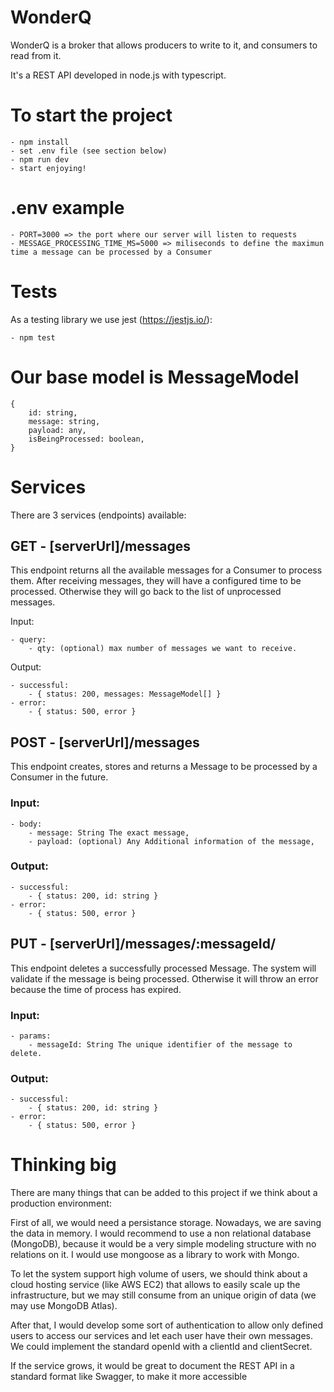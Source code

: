 # WonderQ

WonderQ is a broker that allows producers to write to it, and consumers to read from it.

It's a REST API developed in node.js with typescript.


# To start the project
    - npm install
    - set .env file (see section below)
    - npm run dev
    - start enjoying!


# .env example
    - PORT=3000 => the port where our server will listen to requests
    - MESSAGE_PROCESSING_TIME_MS=5000 => miliseconds to define the maximun time a message can be processed by a Consumer

# Tests
As a testing library we use jest (https://jestjs.io/):

    - npm test

# Our base model is MessageModel
```
{
    id: string,
    message: string,
    payload: any,
    isBeingProcessed: boolean,
}
```

# Services
There are 3 services (endpoints) available:

## GET - [serverUrl]/messages
This endpoint returns all the available messages for a Consumer to process them.
After receiving messages, they will have a configured time to be processed. Otherwise they will go back to the list of unprocessed messages.

Input:

    - query:
        - qty: (optional) max number of messages we want to receive.

Output:

    - successful:
        - { status: 200, messages: MessageModel[] }
    - error:
        - { status: 500, error }


## POST - [serverUrl]/messages
This endpoint creates, stores and returns a Message to be processed by a Consumer in the future.

### Input:
    - body:
        - message: String The exact message,
        - payload: (optional) Any Additional information of the message,

### Output:
    - successful:
        - { status: 200, id: string }
    - error: 
        - { status: 500, error }


## PUT - [serverUrl]/messages/:messageId/
This endpoint deletes a successfully processed Message.
The system will validate if the message is being processed. Otherwise it will throw an error because the time of process has expired.

### Input:
    - params:
        - messageId: String The unique identifier of the message to delete. 

### Output:
    - successful:
        - { status: 200, id: string }
    - error: 
        - { status: 500, error }


# Thinking big
There are many things that can be added to this project if we think about a production environment:

First of all, we would need a persistance storage. Nowadays, we are saving the data in memory. I would recommend to use a non relational database (MongoDB), because it would be a very simple modeling structure with no relations on it. I would use mongoose as a library to work with Mongo.

To let the system support high volume of users, we should think about a cloud hosting service (like AWS EC2) that allows to easily scale up the infrastructure, but we may still consume from an unique origin of data (we may use MongoDB Atlas).

After that, I would develop some sort of authentication to allow only defined users to access our services and let each user have their own messages. We could implement the standard openId with a clientId and clientSecret.

If the service grows, it would be great to document the REST API in a standard format like Swagger, to make it more accessible
